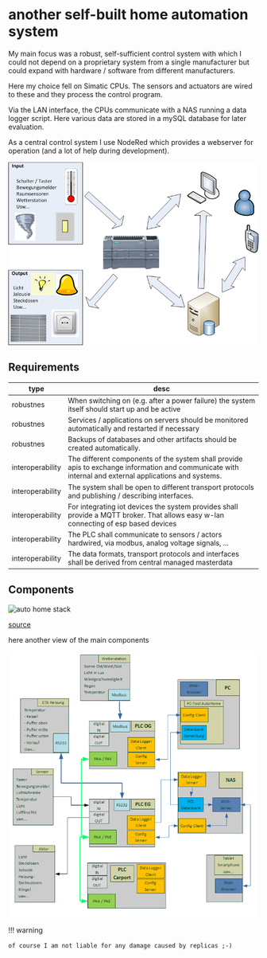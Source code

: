 # another self-built home automation system

My main focus was a robust, self-sufficient control system with which I could not depend on a proprietary system from a single manufacturer but could expand with hardware / software from different manufacturers.

Here my choice fell on Simatic CPUs. The sensors and actuators are wired to these and they process the control program.

Via the LAN interface, the CPUs communicate with a NAS running a data logger script. Here various data are stored in a mySQL database for later evaluation.

As a central control system I use NodeRed which provides a webserver for operation (and a lot of help during development).

![AutoHome_uebersicht](images/AutoHome_uebersicht.png)

## Requirements

type | desc
-|-
robustnes|When switching on (e.g. after a power failure) the system itself should start up and be active
robustnes|Services / applications on servers should be monitored automatically and restarted if necessary
robustnes|Backups of databases and other artifacts should be created automatically.
interoperability|The different components of the system shall provide apis to exchange information and communicate with internal and external applications and systems.
interoperability|The system shall be open to different transport protocols and publishing / describing interfaces.
interoperability|For integrating iot devices the system provides shall provide a MQTT broker. That allows easy w-lan connecting of esp based devices
interoperability|The PLC shall communicate to sensors / actors hardwired, via modbus, analog voltage signals, ...
interoperability|The data formats, transport protocols and interfaces shall be derived from central managed masterdata

## Components

![auto home stack](https://www.plantuml.com/plantuml/png/0/RLB1Rjim3BtxAuZax00jq0m3WgBPrkoqKmux54QWM6fin1OrYfwR3VdtKPRjn4ju8z-Z-1wf5y-AkAch9F77qZf5geOSQuVMM8Q_2KXiqF9Nh91WZ7sbycC7hfcft3TiBgmB66hRye-vDCB3fzksI7bukaMigWNvHbXgs2hhuGTQx6XVPCQ1iB5wb3PVhZ-_RZOHHjA69gglD1DXEtKqVvHOBfDpad39bG7LC4A1CbvM97rtrhFban1bUOz9Ob4Rc3NU49IM3RshtCpY-jufc9XfuyZaYetkwo7UDB8r32u7Hgmoc7ydTUhWStANi4hJPsYqsxagZupMx26lIX4aw6Bn30Mp2qRo2XlTtt0K1MtRnhxrpsq6uRMn8eCKroZLM3mFlbJXPpSFQSLgL-7X89wLlqx_8zQ_c7ipme6-HLRrsr3MjLO-ukJANPX8HdU0fQG3X01fuqIMFE6BFIhIsV3aa0VLdVMXGrPreqfi1PwDMQ37ZVO5Iv1IUIWuZ98Dxpu-iW5OIMrGsgKQMokrqLv_bOuuQRxUr2gTOZ4vPOE_2MQy2pTjtE9gp9itrYFTxr173j0gO1T83YdnOgoMt_eF "auto home stack")

[source](images/readme_plantuml.md)

here another view of the main components

![AutoHome_Blockschaltbild](images/AutoHome_Blockschaltbild.png)

!!! warning

    of course I am not liable for any damage caused by replicas ;-)
